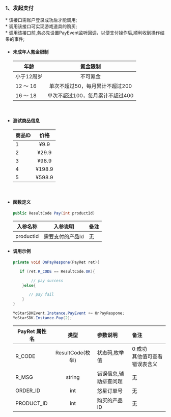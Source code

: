 ### 1、发起支付
\* 该接口需账户登录成功后才能调用;<br/>\* 调用该接口可实现游戏道具的购买;<br/>\* 调用该接口前,务必先设置PayEvent监听回调，以便支付操作后,顺利收到操作结果的事件;


- #### 未成年人氪金限制
  年龄|氪金限制|
  ---|:--:|
  小于12周岁|不可氪金|
  12 ～ 16|单次不超过50，每月累计不超过200|
  16 ～ 18|单次不超过100，每月累计不超过400|

 </br>

- #### 测试商品信息
  商品ID|价格|
  ---|:--:|
  1|¥9.9|
  2|¥29.9|
  3|¥98.9|
  4|¥198.9|
  5|¥598.9|

 </br>

- #### 函数定义
    ```cs
    public ResultCode Pay(int productId)
    ```

    入参名称|入参说明|备注
    ---|:--:|:--|
    productId|需要支付的产品Id|无|

- #### 调用示例

    ```cs
    private void OnPayRespone(PayRet ret){

       if (ret.R_CODE == ResultCode.OK){

            // pay success
        }else{

           // pay fail
        }
    }

    YoStarSDKEvent.Instance.PayEvent += OnPayRespone;
    YoStarSDK.Instance.Pay(2);
    ```

    PayRet 属性名|类型|参数说明|备注
    ---|:--:|:--|:--|
    R_CODE|ResultCode(枚举)|状态码,枚举值|0:成功<br/> 其他值可查看错误表含义|
    R_MSG|string| 错误信息,辅助排查问题|无 |
    ORDER_ID|int| 悠星订单号|无 |
    PRODUCT_ID|int| 购买的产品ID|无 |

